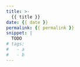```yaml
---
title: >-
  {{ title }}
date: {{ date }}
permalink: {{ permalink }}
snippet: |
  TODO
# tags:
#   - a
#   - b
---
```

